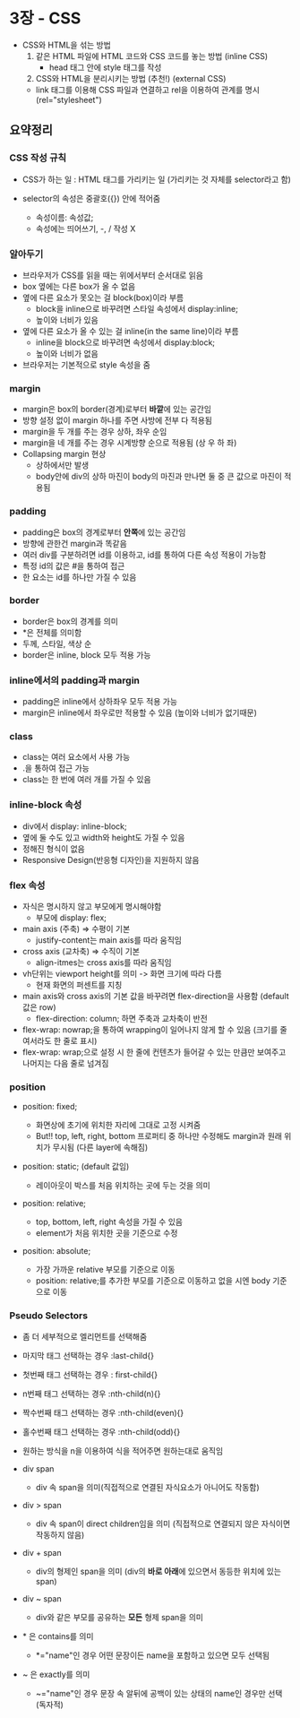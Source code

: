 # 3장 - CSS

- CSS와 HTML을 섞는 방법
  1. 같은 HTML 파일에 HTML 코드와 CSS 코드를 놓는 방법 (inline CSS)
     - head 태그 안에 style 태그를 작성
  2. CSS와 HTML을 분리시키는 방법 (추천!) (external CSS)
  - link 태그를 이용해 CSS 파일과 연결하고 rel을 이용하여 관계를 명시 (rel="stylesheet")

## 요약정리

### CSS 작성 규칙

- CSS가 하는 일 : HTML 태그를 가리키는 일 (가리키는 것 자체를 selector라고 함)
- selector의 속성은 중괄호({}) 안에 적어줌

  - 속성이름: 속성값;
  - 속성에는 띄어쓰기, -, / 작성 X

### 알아두기

- 브라우저가 CSS를 읽을 때는 위에서부터 순서대로 읽음
- box 옆에는 다른 box가 올 수 없음
- 옆에 다른 요소가 못오는 걸 block(box)이라 부름
  - block을 inline으로 바꾸려면 스타일 속성에서 display:inline;
  - 높이와 너비가 있음
- 옆에 다른 요소가 올 수 있는 걸 inline(in the same line)이라 부름
  - inline을 block으로 바꾸려면 속성에서 display:block;
  - 높이와 너비가 없음
- 브라우저는 기본적으로 style 속성을 줌

### margin

- margin은 box의 border(경계)로부터 **바깥**에 있는 공간임
- 방향 설정 없이 margin 하나를 주면 사방에 전부 다 적용됨
- margin을 두 개를 주는 경우 상하, 좌우 순임
- margin을 네 개를 주는 경우 시계방향 순으로 적용됨 (상 우 하 좌)
- Collapsing margin 현상
  - 상하에서만 발생
  - body안에 div의 상하 마진이 body의 마진과 만나면 둘 중 큰 값으로 마진이 적용됨

### padding

- padding은 box의 경계로부터 **안쪽**에 있는 공간임
- 방향에 관한건 margin과 똑같음
- 여러 div를 구분하려면 id를 이용하고, id를 통하여 다른 속성 적용이 가능함
- 특정 id의 값은 #을 통하여 접근
- 한 요소는 id를 하나만 가질 수 있음

### border

- border은 box의 경계를 의미
- \*은 전체를 의미함
- 두께, 스타일, 색상 순
- border은 inline, block 모두 적용 가능

### inline에서의 padding과 margin

- padding은 inline에서 상하좌우 모두 적용 가능
- margin은 inline에서 좌우로만 적용할 수 있음 (높이와 너비가 없기때문)

### class

- class는 여러 요소에서 사용 가능
- .을 통하여 접근 가능
- class는 한 번에 여러 개를 가질 수 있음

### inline-block 속성

- div에서 display: inline-block;
- 옆에 둘 수도 있고 width와 height도 가질 수 있음
- 정해진 형식이 없음
- Responsive Design(반응형 디자인)을 지원하지 않음

### flex 속성

- 자식은 명시하지 않고 부모에게 명시해야함
  - 부모에 display: flex;
- main axis (주축) => 수평이 기본
  - justify-content는 main axis를 따라 움직임
- cross axis (교차축) => 수직이 기본
  - align-itmes는 cross axis를 따라 움직임
- vh단위는 viewport height를 의미 -> 화면 크기에 따라 다름
  - 현재 화면의 퍼센트를 지칭
- main axis와 cross axis의 기본 값을 바꾸려면 flex-direction을 사용함 (default 값은 row)
  - flex-direction: column; 하면 주축과 교차축이 반전
- flex-wrap: nowrap;을 통하여 wrapping이 일어나지 않게 할 수 있음 (크기를 줄여서라도 한 줄로 표시)
- flex-wrap: wrap;으로 설정 시 한 줄에 컨텐츠가 들어갈 수 있는 만큼만 보여주고 나머지는 다음 줄로 넘겨짐

### position

- position: fixed;

  - 화면상에 초기에 위치한 자리에 그대로 고정 시켜줌
  - But!! top, left, right, bottom 프로퍼티 중 하나만 수정해도 margin과 원래 위치가 무시됨 (다른 layer에 속해짐)

- position: static; (default 값임)

  - 레이아웃이 박스를 처음 위치하는 곳에 두는 것을 의미

- position: relative;

  - top, bottom, left, right 속성을 가질 수 있음
  - element가 처음 위치한 곳을 기준으로 수정

- position: absolute;

  - 가장 가까운 relative 부모를 기준으로 이동
  - position: relative;를 추가한 부모를 기준으로 이동하고 없을 시엔 body 기준으로 이동

### Pseudo Selectors

- 좀 더 세부적으로 엘리먼트를 선택해줌
- 마지막 태그 선택하는 경우 :last-child{}
- 첫번째 태그 선택하는 경우 : first-child{}
- n번째 태그 선택하는 경우 :nth-child(n){}
- 짝수번째 태그 선택하는 경우 :nth-child(even){}
- 홀수번째 태그 선택하는 경우 :nth-child(odd){}
- 원하는 방식을 n을 이용하여 식을 적어주면 원하는대로 움직임

- div span
  - div 속 span을 의미(직접적으로 연결된 자식요소가 아니어도 작동함)
- div > span
  - div 속 span이 direct children임을 의미 (직접적으로 연결되지 않은 자식이면 작동하지 않음)
- div + span
  - div의 형제인 span을 의미 (div의 **바로 아래**에 있으면서 동등한 위치에 있는 span)
- div ~ span

  - div와 같은 부모를 공유하는 **모든** 형제 span을 의미

- \* 은 contains를 의미
  - \*="name"인 경우 어떤 문장이든 name을 포함하고 있으면 모두 선택됨
- ~ 은 exactly를 의미
  - ~="name"인 경우 문장 속 알뒤에 공백이 있는 상태의 name인 경우만 선택 (독자적)
